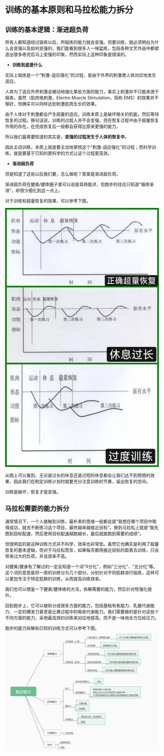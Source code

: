 
# 训练的基本原则和马拉松能力拆分

## 训练的基本逻辑：渐进超负荷

所有人都知道经过锻炼以后，所锻炼的能力就会变强。但要训练，就必须明白为什么会变强以及如何变强的，我们能看到很多人一味猛练，包括各种文艺作品中都塑造出很多练完后马上变强的印象，然而实际上这种印象是错误的。

- **训练到底是什么**
  
实际上锻炼是一个“刺激-适应强化”的过程，是由于外界的刺激使人体对应地发生适应。

人体为了适应外界刺激会被动地强化某些方面的能力，事实上刺激并不只能来源于锻炼，虽然（肌肉电刺激，Electro Muscle Stimulation，简称 EMS）的效果并不够好，但确实可以同样达到刺激肌肉生长的效果。

由于人体对于刺激都会产生超量的适应。训练本质上是破坏相关的机能，然后等待恢复的过程。换句话说，训练的过程人并不会变强，但在恢复过程中由于超量恢复作用的存在，在完成恢复后一般都会获得比原来更强的能力。

所以我们最需要知道的其实是，**变强的过程发生于人体的恢复中**。

因此主动训练，本质上就是要主动地掌控这个“刺激-适应强化”的过程；而科学训练，就是要基于已知的更科学的方式让这个过程更高效。

- **渐进超负荷**
  
但是知道了这些以后我们要，怎么做呢？答案是渐进超负荷。

渐进超负荷在健美/健体圈子里可以说是耳熟能详，但跑步的往往只知道“循序渐进”，却很少细化到这一点上。

对于训练和超量恢复的效果，可以参考下图。

!["超量恢复"](../../image/exceeding_compensation.jpg)

从图上可以看到，无论是过长的休息还是过短的休息都会让我们达不到预想的效果，因此我们在制定训练计划时就要充分注意训练的节奏，留出恢复的空间。

训练是破坏，恢复才是变强。

## 马拉松需要的能力拆分

通常情况下，一个人接触到训练，最朴素的思维一般都会是“我想在哪个项目中取得成功，就去不断练习这个项目，最终越来越接近目标”。换到马拉松上就是“我先跑到目标配速，然后使用目标配速越跑越长，最后就能跑到需要的成绩”。

但很明显的是这种训练方式并不科学，效率也非常低。虽然它也确实是利用了超量恢复的基本逻辑，但对于马拉松而言，如果每天都用接近目标的距离去训练，只会带来过大的负荷，并且效率不高。

对健美/健身有了解过的一定会知道一个词“X分化”，例如“三分化”、“五分化”等。这个词的意思是将一周的训练分为几个部分，分别针对不同肌群进行锻炼，这样可以更加专注于特定肌群的训练，从而提高训练效率。‌

我们也可以借鉴一下健美/健体练的方法，拆解需要的能力，然后针对性强化提升。

回到跑步上，它可以被拆分成很多方面的能力，包括基础有氧能力、乳酸代谢能力、一定的爆发力甚至是比赛过程中的吸收代谢能力。我们需要做的是针对这些个不同方面的能力，采用最高效的训练来对应地提高，而不是一味地全方位给压力。

跑步的能力拆解和已知的训练方式可以参考下图。
![跑步能力](../../image/abilities.png)
